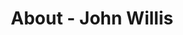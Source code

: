 ---
id: john_willis.md
permalink: "/about/john_willis"
full_name: John Willis
title: About - John Willis
role: Sr. Full Stack Developer
image:
about: John is a full stack software engineer with a background in cybersecurity and web development. He holds degrees in Mechanical Engineering and Computer Information Technology. John is driven by improvement and seeks to grow himself and his team as much as possible. His current areas of interest are Big Data, Distributed Computing and Applied Cryptography. When away from the keyboard, John enjoys spending time with his family, working on cars and doing home improvement.
github: https://github.com/jtwillis92
linkedin: https://www.linkedin.com/in/john-willis-61024a13b/
featimg: "/assets/aboutBanner1.jpg"
layout: about/profile
---